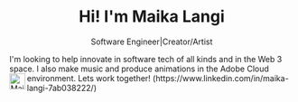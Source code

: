 <h1 align="center">Hi! I'm Maika Langi</h1>
<p align='center'>Software Engineer|Creator/Artist</p>
I'm looking to help innovate in software tech of all kinds and in the Web 3 space. I also make music and produce animations in the Adobe Cloud environment.
Lets work together!
<img align="left" alt="Maika Langi LinkedIn" width="28px" src="https://cdn-icons-png.flaticon.com/512/174/174857.png" />(https://www.linkedin.com/in/maika-langi-7ab038222/)

[linkedin]:https://www.linkedin.com/in/maika-langi-7ab038222/
